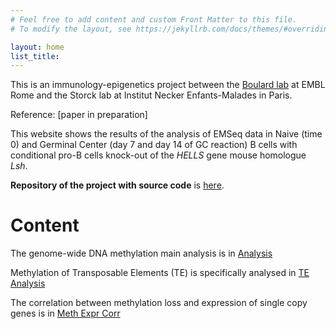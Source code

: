 ```yaml
---
# Feel free to add content and custom Front Matter to this file.
# To modify the layout, see https://jekyllrb.com/docs/themes/#overriding-theme-defaults

layout: home
list_title:  
---
```


This is an immunology-epigenetics project between the [Boulard lab](https://www.embl.org/groups/boulard/) at EMBL Rome and the Storck lab at Institut Necker Enfants-Malades in Paris.

Reference: [paper in preparation]

This website shows the results of the analysis of EMSeq data in Naive (time 0) and Germinal Center (day 7 and day 14 of GC reaction) B cells with conditional pro-B cells knock-out of the *HELLS* gene mouse homologue *Lsh*.

**Repository of the project with source code** is [here](https://github.com/boulardlab/BS_EMSeq).

# Content

The genome-wide DNA methylation main analysis is in [Analysis](https://boulardlab.github.io/BS_EMSeq/2020/10/20/analysis.html)

Methylation of Transposable Elements (TE) is specifically analysed in [TE Analysis](https://boulardlab.github.io/BS_EMSeq/2020/11/17/TE-analysis.html)

The correlation between methylation loss and expression of single copy genes is in [Meth Expr Corr](https://boulardlab.github.io/BS_EMSeq/2022/12/07/meth-expr-corr.html)
